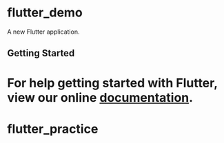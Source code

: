 
# flutter_demo

A new Flutter application.

## Getting Started

For help getting started with Flutter, view our online
[documentation](https://flutter.io/).
=======
# flutter_practice

